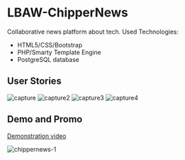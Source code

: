 # LBAW-ChipperNews
Collaborative news platform about tech.
Used Technologies:
- HTML5/CSS/Bootstrap
- PHP/Smarty Template Engine
- PostgreSQL database

## User Stories

![capture](https://user-images.githubusercontent.com/9083330/27143958-132c3696-5128-11e7-8e59-efaed7d4709f.PNG)
![capture2](https://user-images.githubusercontent.com/9083330/27143959-132d51b6-5128-11e7-983f-850bcdb67a43.PNG)
![capture3](https://user-images.githubusercontent.com/9083330/27143960-132dc448-5128-11e7-8c93-85c4bf39dbe6.PNG)
![capture4](https://user-images.githubusercontent.com/9083330/27143961-132f18d4-5128-11e7-8c01-fb4eb225f63b.PNG)


## Demo and Promo

[Demonstration video](https://www.youtube.com/watch?v=jvKbLmmgXnI "Chipper News")

![chippernews-1](https://user-images.githubusercontent.com/9083330/27143743-43a4f912-5127-11e7-809f-6f985f9d79a5.png)

